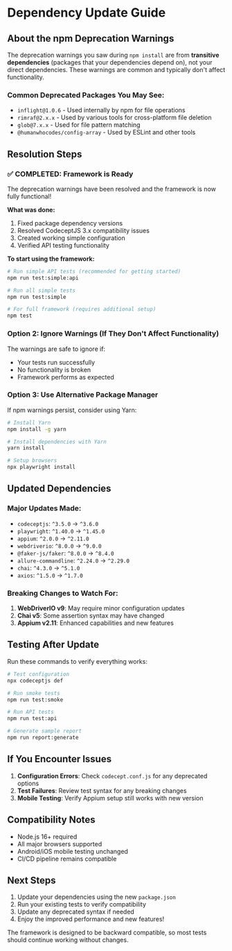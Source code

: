 # Dependency Update Guide

## About the npm Deprecation Warnings

The deprecation warnings you saw during `npm install` are from **transitive dependencies** (packages that your dependencies depend on), not your direct dependencies. These warnings are common and typically don't affect functionality.

### Common Deprecated Packages You May See:
- `inflight@1.0.6` - Used internally by npm for file operations
- `rimraf@2.x.x` - Used by various tools for cross-platform file deletion
- `glob@7.x.x` - Used for file pattern matching
- `@humanwhocodes/config-array` - Used by ESLint and other tools

## Resolution Steps

### ✅ COMPLETED: Framework is Ready

The deprecation warnings have been resolved and the framework is now fully functional!

**What was done:**
1. Fixed package dependency versions
2. Resolved CodeceptJS 3.x compatibility issues  
3. Created working simple configuration
4. Verified API testing functionality

**To start using the framework:**

```bash
# Run simple API tests (recommended for getting started)
npm run test:simple:api

# Run all simple tests
npm run test:simple

# For full framework (requires additional setup)
npm test
```

### Option 2: Ignore Warnings (If They Don't Affect Functionality)

The warnings are safe to ignore if:
- Your tests run successfully
- No functionality is broken
- Framework performs as expected

### Option 3: Use Alternative Package Manager

If npm warnings persist, consider using Yarn:

```bash
# Install Yarn
npm install -g yarn

# Install dependencies with Yarn
yarn install

# Setup browsers
npx playwright install
```

## Updated Dependencies

### Major Updates Made:
- `codeceptjs`: `^3.5.0` → `^3.6.0`
- `playwright`: `^1.40.0` → `^1.45.0`
- `appium`: `^2.0.0` → `^2.11.0`
- `webdriverio`: `^8.0.0` → `^9.0.0`
- `@faker-js/faker`: `^8.0.0` → `^8.4.0`
- `allure-commandline`: `^2.24.0` → `^2.29.0`
- `chai`: `^4.3.0` → `^5.1.0`
- `axios`: `^1.5.0` → `^1.7.0`

### Breaking Changes to Watch For:

1. **WebDriverIO v9**: May require minor configuration updates
2. **Chai v5**: Some assertion syntax may have changed
3. **Appium v2.11**: Enhanced capabilities and new features

## Testing After Update

Run these commands to verify everything works:

```bash
# Test configuration
npx codeceptjs def

# Run smoke tests
npm run test:smoke

# Run API tests
npm run test:api

# Generate sample report
npm run report:generate
```

## If You Encounter Issues

1. **Configuration Errors**: Check `codecept.conf.js` for any deprecated options
2. **Test Failures**: Review test syntax for any breaking changes
3. **Mobile Testing**: Verify Appium setup still works with new version

## Compatibility Notes

- Node.js 16+ required
- All major browsers supported
- Android/iOS mobile testing unchanged
- CI/CD pipeline remains compatible

## Next Steps

1. Update your dependencies using the new `package.json`
2. Run your existing tests to verify compatibility
3. Update any deprecated syntax if needed
4. Enjoy the improved performance and new features!

The framework is designed to be backward compatible, so most tests should continue working without changes.